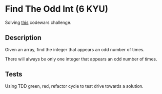 # Find The Odd Int (6 KYU)

Solving [this](https://www.codewars.com/kata/54da5a58ea159efa38000836/train/ruby) codewars challenge.

## Description

Given an array, find the integer that appears an odd number of times.

There will always be only one integer that appears an odd number of times.

## Tests

Using TDD green, red, refactor cycle to test drive towards a solution.
